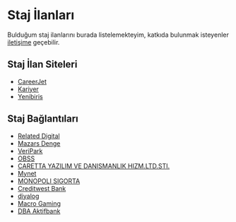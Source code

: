 # Staj İlanları

Bulduğum staj ilanlarını burada listelemekteyim, katkıda bulunmak isteyenler [iletişime][mail] geçebilir.

## Staj İlan Siteleri

- [CareerJet]
- [Kariyer]
- [Yenibiris]

## Staj Bağlantıları

- [Related Digital]
- [Mazars Denge]
- [VeriPark]
- [OBSS]
- [CARETTA YAZILIM VE DANISMANLIK HIZM.LTD.STI.]
- [Mynet]
- [MONOPOLI SIGORTA]
- [Creditwest Bank]
- [diyalog]
- [Macro Gaming]
- [DBA Aktifbank]

[mail]: mailto::yedhrab@gmail.com?Subject=Staj%20%C4%B0lanlar%C4%B1
[CareerJet]: https://www.careerjet.com.tr/
[Kariyer]: https://www.kariyer.net/
[Related Digital]: https://www.kariyer.net/is-ilani/relateddigital-javascript-developer-ileri-derecede-ingilizce-2142805
[Mazars Denge]: https://www.kariyer.net/is-ilani/mazars-denge-yazilim-stajyeri-2160628
[VeriPark]: https://www.kariyer.net/is-ilani/veripark-staj-okulu-2258072
[OBSS]: https://www.kariyer.net/is-ilani/obss-bilisim-bilgisayar-hizmetleri-danismanlik-san-ios-and-android-development-young-talents-program-2264477
[CARETTA YAZILIM VE DANISMANLIK HIZM.LTD.STI.]: https://www.kariyer.net/is-ilani/caretta-yazilim-ve-danismanlik-hizm-ltd-sti-yazilim-stajyeri-2284971
[Mynet]: https://www.kariyer.net/is-ilani/mynet-techtrainee-2019-gelecegin-yazilim-gelistiricileri-2254173
[MONOPOLI SIGORTA]: https://www.kariyer.net/is-ilani/monopoli-sigorta-management-trainee-business-anst-yonetici-adayi-2288962
[Creditwest Bank]: https://www.kariyer.net/is-ilani/creditwest-bank-software-genius-2259817
[diyalog]: https://www.yenibiris.com/diyalog/full-stack-developer-pozisyonunda-stajyer-ariyoruz-is-ilani/850370
[Macro Gaming]: https://www.yenibiris.com/macro-gaming-ltd/yazilim-stajyeri-is-ilani/845348
[Yenibiris]: https://www.yenibiris.com/
[DBA Aktifbank]: https://www.linkedin.com/feed/update/urn:li:activity:6539119460173905920
